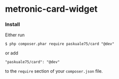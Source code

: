 # metronic-card-widget

### Install

Either run

```
$ php composer.phar require paskuale75/card "@dev"
```

or add

```
"paskuale75/card": "@dev"
```

to the ```require``` section of your `composer.json` file.
